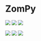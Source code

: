 # ZomPy

<img src="https://img.shields.io/badge/Version-0.1beta-orange?style=flat-square"/> <img src="https://img.shields.io/badge/Status-Active-brightgreen?style=flat-square" /> <img src="https://img.shields.io/badge/Docs-WIP-red?style=flat-square" /> 

<img src="https://img.shields.io/badge/Code-Python-blue?style=flat-square"/> <img src="https://img.shields.io/badge/Python Version-3.9-blue?style=flat-square&logo=python"/> <a href="https://creativecommons.org/licenses/by-nc/4.0" alt="Creative Commons"> <img src="https://img.shields.io/badge/License-CC--BY--NC-lightgray?style=flat-square&logo=creativecommons"/></a>
